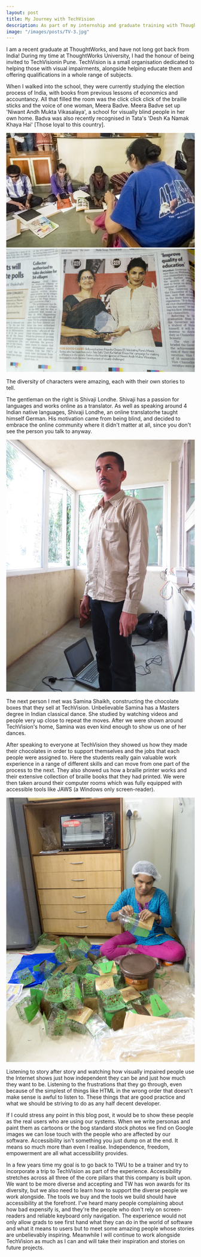 ```yaml
---
layout: post
title: My Journey with TechVision
description: As part of my internship and graduate training with ThoughtWorks, I had the honour of workin with and being invited to lunch with TechVision. They are a school for the blind in Pune, India; offering work experience, training and education. They have the largest library of braille books and have won multiple awards for their amazing work.
image: "/images/posts/TV-3.jpg"
---
```


I am a recent graduate at ThoughtWorks, and have not long got back from India! During my time at ThoughtWorks University, I had the honour of being invited to TechVisionin Pune. TechVision is a small organisation dedicated to helping those with visual impairments, alongside helping educate them and offering qualifications in a whole range of subjects.

When I walked into the school, they were currently studying the election process of India, with books from previous lessons of economics and accountancy. All that filled the room was the click click click of the braille sticks and the voice of one woman, Meera Badve. Meera Badve set up 'Niwant Andh Mukta Vikasalaya', a school for visually blind people in her own home. Badva was also recently recognised in Tata's 'Desh Ka Namak Khaya Hai' [Those loyal to this country].

<div class="images">
	<img class="two left same-height rounded" src="/images/posts/TV-2.jpg" alt="Students in class studying Indian history, writing with braille pads">
	<img class="two right same-height rounded" src="/images/posts/TV-5.jpg" alt="TechVision founder winning an award, stood next to Priyanka Chopra">
</div>

The diversity of characters were amazing, each with their own stories to tell.
 
The gentleman on the right is Shivaji Londhe. Shivaji has a passion for languages and works online as a translator. As well as speaking around 4 Indian native languages, Shivaji Londhe, an online translatorhe taught himself German. His motivation came from being blind, and decided to embrace the online community where it didn't matter at all, since you don't see the person you talk to anyway.

<div class="images">
	<img class="portrait rounded" src="/images/posts/TV-4.jpg" alt="Shivaji Londhe stood in the room he calls his office">
</div>

The next person I met was Samina Shaikh, constructing the chocolate boxes that they sell at TechVision. Unbelievable Samina has a Masters degree in Indian classical dance. She studied by watching videos and people very up close to repeat the moves. After we were shown around TechVision's home, Samina was even kind enough to show us one of her dances. 

After speaking to everyone at TechVision they showed us how they made their chocolates in order to support themselves and the jobs that each people were assigned to. Here the students really gain valuable work experience in a range of different skills and can move from one part of the process to the next. They also showed us how a braille printer works and their extensive collection of braille books that they had printed. We were then taken around their computer rooms which was fully equipped with accessible tools like JAWS (a Windows only screen-reader).

<div class="images">
	<img class="portrait rounded" src="/images/posts/TV-6.jpg" alt="Samina Shaikh constructing chocolate gift boxes">
</div>

Listening to story after story and watching how visually impaired people use the Internet shows just how independent they can be and just how much they want to be. Listening to the frustrations that they go through, even because of the simplest of things like HTML in the wrong order that doesn't make sense is awful to listen to. These things that are good practice and what we should be striving to do as any half decent developer.
 
If I could stress any point in this blog post, it would be to show these people as the real users who are using our systems. When we write personas and paint them as cartoons or the bog standard stock photos we find on Google images we can lose touch with the people who are affected by our software. Accessibility isn't something you just dump on at the end. It means so much more than even I realise. Independence, freedom, empowerment are all what accessibility provides.
 
In a few years time my goal is to go back to TWU to be a trainer and try to incorporate a trip to TechVision as part of the experience. Accessibility stretches across all three of the core pillars that this company is built upon. We want to be more diverse and accepting and TW has won awards for its diversity, but we also need to learn how to support the diverse people we work alongside. The tools we buy and the tools we build should have accessibility at the forefront. I've heard many people complaining about how bad expensify is, and they're the people who don't rely on screen-readers and reliable keyboard only navigation. The experience would not only allow grads to see first hand what they can do in the world of software and what it means to users but to meet some amazing people whose stories are unbelievably inspiring. Meanwhile I will continue to work alongside TechVision as much as I can and will take their inspiration and stories on future projects.